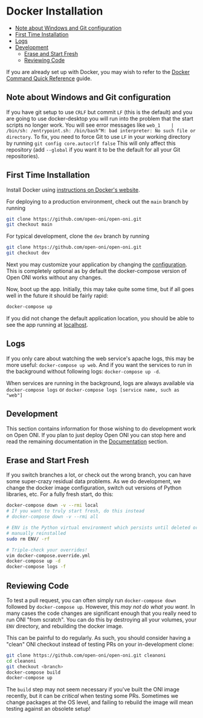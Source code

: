 # Docker Installation

- [Note about Windows and Git configuration](#note-about-windows-and-git-configuration)
- [First Time Installation](#first-time-installation)
- [Logs](#logs)
- [Development](#development)
  - [Erase and Start Fresh](#erase-and-start-fresh)
  - [Reviewing Code](#reviewing-code)


If you are already set up with Docker, you may wish to refer to the
[Docker Command Quick Reference](/docs/advanced/docker-reference.md) guide.

## Note about Windows and Git configuration
If you have git setup to use `CRLF` but commit `LF` (this is the default) and you are going to use docker-desktop you will run into
the problem that the start scripts no longer work. You will see error messages like `web_1    | /bin/sh: /entrypoint.sh: /bin/bash^M: bad interpreter: No such file or directory`. To fix, you need to force Git to use `LF` in your working directory by running `git config core.autocrlf false`
This will only affect this repository (add `--global` if you want it to be the default for all your Git repositories).

## First Time Installation
Install Docker using [instructions on Docker's website](https://www.docker.com/products/docker-desktop).

For deploying to a production environment, check out the `main` branch by running
```bash
git clone https://github.com/open-oni/open-oni.git
git checkout main
```

For typical development, clone the `dev` branch by running
```bash
git clone https://github.com/open-oni/open-oni.git
git checkout dev
```

Next you may customize your application by changing the [configuration](/docs/customization/configuration.md#configuring-your-app).
This is completely optional as by default the docker-compose version of Open ONI works without any changes.

Now, boot up the app. Initially, this may take quite some time, but if all goes well in the future it should be fairly rapid:

```bash
docker-compose up
```

If you did not change the default application location, you should be able to see the app running at [localhost](http://localhost).

## Logs

If you only care about watching the web service's apache logs, this may be more
useful: `docker-compose up web`.  And if you want the services to run in the
background without following logs: `docker-compose up -d`.

When services are running in the background, logs are always available via
`docker-compose logs` or `docker-compose logs [service name, such as "web"]`

## Development
This section contains information for those wishing to do development work on Open ONI. 
If you plan to just deploy Open ONI you can stop here and read the remaining documentation in the [Documentation](/docs/README.md) section.

## Erase and Start Fresh

If you switch branches a lot, or check out the wrong branch, you can have some
super-crazy residual data problems.  As we do development, we change the docker
image configuration, switch out versions of Python libraries, etc.  For a fully
fresh start, do this:

```bash
docker-compose down -v --rmi local
# If you want to truly start fresh, do this instead
# docker-compose down -v --rmi all

# ENV is the Python virtual environment which persists until deleted or
# manually reinstalled
sudo rm ENV/ -rf

# Triple-check your overrides!
vim docker-compose.override.yml
docker-compose up -d
docker-compose logs -f
```

## Reviewing Code

To test a pull request, you can often simply run `docker-compose down` followed
by `docker-compose up`.  However, this *may not do what you want*.  In many
cases the code changes are significant enough that you really need to run ONI
"from scratch".  You can do this by destroying all your volumes, your `ENV`
directory, and rebuilding the docker image.

This can be painful to do regularly.  As such, you should consider having a
"clean" ONI checkout instead of testing PRs on your in-development clone:

```bash
git clone https://github.com/open-oni/open-oni.git cleanoni
cd cleanoni
git checkout <branch>
docker-compose build
docker-compose up
```

The `build` step may not seem necessary if you've built the ONI image recently,
but it can be *critical* when testing some PRs.  Sometimes we change packages
at the OS level, and failing to rebuild the image will mean testing against an
obsolete setup!
